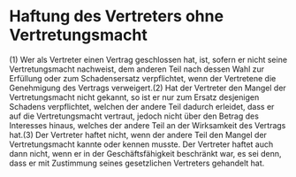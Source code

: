 # Haftung des Vertreters ohne Vertretungsmacht

(1) Wer als Vertreter einen Vertrag geschlossen hat, ist, sofern er nicht seine Vertretungsmacht nachweist, dem anderen Teil nach dessen Wahl zur Erfüllung oder zum Schadensersatz verpflichtet, wenn der Vertretene die Genehmigung des Vertrags verweigert.(2) Hat der Vertreter den Mangel der Vertretungsmacht nicht gekannt, so ist er nur zum Ersatz desjenigen Schadens verpflichtet, welchen der andere Teil dadurch erleidet, dass er auf die Vertretungsmacht vertraut, jedoch nicht über den Betrag des Interesses hinaus, welches der andere Teil an der Wirksamkeit des Vertrags hat.(3) Der Vertreter haftet nicht, wenn der andere Teil den Mangel der Vertretungsmacht kannte oder kennen musste. Der Vertreter haftet auch dann nicht, wenn er in der Geschäftsfähigkeit beschränkt war, es sei denn, dass er mit Zustimmung seines gesetzlichen Vertreters gehandelt hat. 

